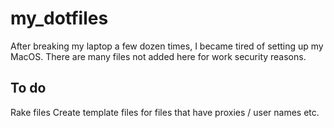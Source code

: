 # my_dotfiles

After breaking my laptop a few dozen times, I became tired of setting up my MacOS. There are many files not added here for work security reasons.

## To do
Rake files
Create template files for files that have proxies / user names etc.
